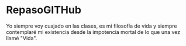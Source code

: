 # RepasoGITHub

Yo siempre voy cuajado en las clases, es mi filosofía de vida y siempre contemplaré mi existencia desde la impotencia mortal de lo que una vez llamé "Vida".
